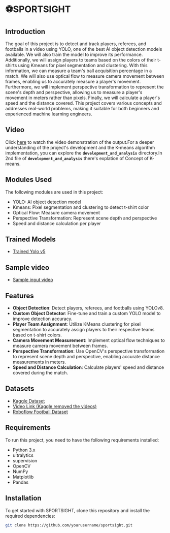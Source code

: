 # ⚽SPORTSIGHT

## Introduction
The goal of this project is to detect and track players, referees, and footballs in a video using YOLO, one of the best AI object detection models available. We will also train the model to improve its performance. Additionally, we will assign players to teams based on the colors of their t-shirts using Kmeans for pixel segmentation and clustering. With this information, we can measure a team's ball acquisition percentage in a match. We will also use optical flow to measure camera movement between frames, enabling us to accurately measure a player's movement. Furthermore, we will implement perspective transformation to represent the scene's depth and perspective, allowing us to measure a player's movement in meters rather than pixels. Finally, we will calculate a player's speed and the distance covered. This project covers various concepts and addresses real-world problems, making it suitable for both beginners and experienced machine learning engineers.

## Video
Click [here](https://1drv.ms/v/s!AsL2ZaC8wozAh6ZOOApmysKH1pyEUA?e=Ccg73W) to watch the video demonstration of the output.For a deeper understanding of the project's development and the K-means algorithm implementation, you can explore the **`development_and_analysis`** directory.In 2nd file of **`development_and_analysis`** there's explation of Concept of K-means. 

## Modules Used
The following modules are used in this project:
- YOLO: AI object detection model
- Kmeans: Pixel segmentation and clustering to detect t-shirt color
- Optical Flow: Measure camera movement
- Perspective Transformation: Represent scene depth and perspective
- Speed and distance calculation per player

## Trained Models
- [Trained Yolo v5](https://drive.google.com/file/d/1DC2kCygbBWUKheQ_9cFziCsYVSRw6axK/view?usp=sharing)

## Sample video
-  [Sample input video](https://drive.google.com/file/d/1t6agoqggZKx6thamUuPAIdN_1zR9v9S_/view?usp=sharing)

## Features

- **Object Detection**: Detect players, referees, and footballs using YOLOv8.
- **Custom Object Detector**: Fine-tune and train a custom YOLO model to improve detection accuracy.
- **Player Team Assignment**: Utilize KMeans clustering for pixel segmentation to accurately assign players to their respective teams based on t-shirt colors.
- **Camera Movement Measurement**: Implement optical flow techniques to measure camera movement between frames.
- **Perspective Transformation**: Use OpenCV's perspective transformation to represent scene depth and perspective, enabling accurate distance measurements in meters.
- **Speed and Distance Calculation**: Calculate players' speed and distance covered during the match.

## Datasets

- [Kaggle Dataset](https://www.kaggle.com/competitions/d...)
- [Video Link (Kaggle removed the videos)](https://drive.google.com/file/d/1t6ag...)
- [Roboflow Football Dataset](https://universe.roboflow.com/roboflo...)

## Requirements
To run this project, you need to have the following requirements installed:
- Python 3.x
- ultralytics
- supervision
- OpenCV
- NumPy
- Matplotlib
- Pandas

## Installation

To get started with SPORTSIGHT, clone this repository and install the required dependencies:

```bash
git clone https://github.com/yourusername/sportsight.git
